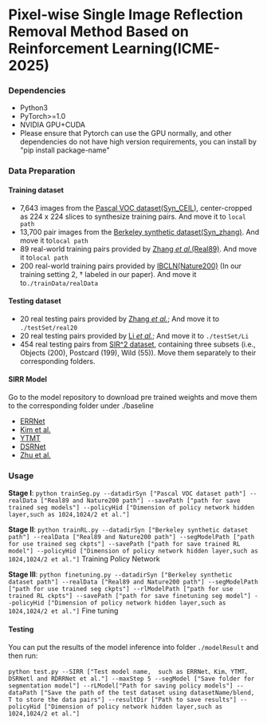 # Pixel-wise Single Image Reflection Removal Method Based on Reinforcement Learning(ICME-2025)

### Dependencies
* Python3
* PyTorch>=1.0
* NVIDIA GPU+CUDA
* Please ensure that Pytorch can use the GPU normally, and other dependencies do not have high version requirements, you can install by "pip install package-name"

### Data Preparation
#### Training dataset
* 7,643 images from the
  [Pascal VOC dataset(Syn_CEIL)](http://host.robots.ox.ac.uk/pascal/VOC/), center-cropped as 224 x 224 slices to synthesize training pairs. And move it to ```local path```
* 13,700 pair images from the [Berkeley synthetic dataset(Syn_zhang)](https://drive.google.com/drive/folders/1P9xc9vVxk2bbVGhvIwi37MxJuXGf-66i). And move it to```local path```
* 89 real-world training pairs provided by [Zhang *et al.*(Real89)](https://github.com/ceciliavision/perceptual-reflection-removal). And move it to```local path```
* 200 real-world training pairs provided by [IBCLN(Nature200)](https://github.com/JHL-HUST/IBCLN) (In our training setting 2, &dagger; labeled in our paper). And move it to```./trainData/realData```
#### Testing dataset
* 20 real testing pairs provided by [Zhang *et al.*](https://github.com/ceciliavision/perceptual-reflection-removal); And move it to ```./testSet/real20```
* 20 real testing pairs provided by [Li *et al.*](https://github.com/JHL-HUST/IBCLN); And move it to ```./testSet/Li```
* 454 real testing pairs from [SIR^2 dataset](https://sir2data.github.io/), containing three subsets (i.e., Objects (200), Postcard (199), Wild (55)). Move them separately to their corresponding folders.

#### SIRR Model
Go to the model repository to download pre trained weights and move them to the corresponding folder under ./baseline
* [ERRNet](https://github.com/Vandermode/ERRNet)
* [Kim et al.](https://github.com/sookim813/Reflection_removal_rendering)
* [YTMT](https://github.com/mingcv/YTMT-Strategy)
* [DSRNet](https://github.com/mingcv/DSRNet/tree/main)
* [Zhu et al.](https://github.com/zhuyr97/Reflection_RemoVal_CVPR2024)

### Usage
**Stage I**: `python trainSeg.py --datadirSyn ["Pascal VOC dataset path"] --realData ["Real89 and Nature200 path"] --savePath ["path for save trained seg models"] --policyHid ["Dimension of policy network hidden layer,such as 1024,1024/2 et al."]` 

**Stage II**: `python trainRL.py --datadirSyn ["Berkeley synthetic dataset path"] --realData ["Real89 and Nature200 path"] --segModelPath ["path for use trained seg ckpts"] --savePath ["path for save trained RL model"] --policyHid ["Dimension of policy network hidden layer,such as 1024,1024/2 et al."]` Training Policy Network

**Stage III**: `python finetuning.py --datadirSyn ["Berkeley synthetic dataset path"] --realData ["Real89 and Nature200 path"] --segModelPath ["path for use trained seg ckpts"] --rlModelPath ["path for use trained RL ckpts"] --savePath ["path for save finetuning seg model"] --policyHid ["Dimension of policy network hidden layer,such as 1024,1024/2 et al."]` Fine tuning
#### Testing 
You can put the results of the model inference into folder ```./modelResult``` and then run:

`python test.py --SIRR ["Test model name,  such as ERRNet、Kim、YTMT、DSRNetl and RDRRNet et al."] --maxStep 5 --segModel ["Save folder for segmentation model"] --rLModel["Path for saving policy models"] --dataPath ["Save the path of the test dataset using datasetName/blend, T to store the data pairs"] --resultDir ["Path to save results"] --policyHid ["Dimension of policy network hidden layer,such as 1024,1024/2 et al."] `